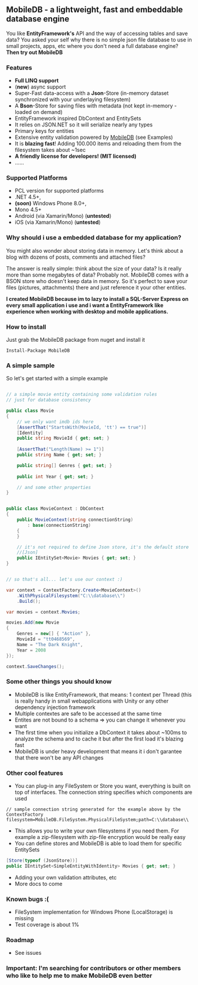 ## MobileDB - a lightweight, fast and embeddable database engine 

You like **EntityFramework's** API and the way of accessing tables and save data? You asked your self why there is no simple json file database to use in small projects, apps, etc where you don't need a full database engine? **Then try out MobileDB**

### Features ###

- **Full LINQ support**
- (**new**) async support
- Super-Fast data-access with a **Json**-Store (in-memory dataset synchronized with your underlaying filesystem)
- A **Bson**-Store for saving files with metadata (not kept in-memory - loaded on demand)
- EntityFramework inspired DbContext and EntitySets
- It relies on JSON.NET so it will serialize nearly any types 
- Primary keys for entities
- Extensive entity validation powered by [MobileDB](https://github.com/JaroslawWaliszko/ExpressiveAnnotations "MobileDB") (see Examples)
- It is **blazing fast**! Adding 100.000 items and reloading them from the filesystem takes about ~1sec
- **A friendly license for developers! (MIT licensed)**
- ......

### Supported Platforms ###

- PCL version for supported platforms 
- .NET 4.5+, 
- **(soon)** Windows Phone 8.0+, 
- Mono 4.5+
- Android (via Xamarin/Mono) (**untested**)
- iOS (via Xamarin/Mono) (**untested**)

### Why should i use a embedded database for my application?

You might also wonder about storing data in memory. Let's think about a blog with dozens of posts, comments and attached files?

The answer is really simple: think about the size of your data? Is it really more than some megabytes of data? Probably not. MobileDB comes with a BSON store who doesn't keep data in memory. So it's perfect to save your files (pictures, attachments) there and just reference it your other entities. 

**I created MobileDB because im to lazy to install a SQL-Server Express on every small application i use and i want a EntityFramework like experience when working with desktop and mobile applications.**

### How to install

Just grab the MobileDB package from nuget and install it

```
Install-Package MobileDB
```

### A simple sample ###

So let's get started with a simple example

```csharp

// a simple movie entity containing some validation rules
// just for database consistency

public class Movie
{
	// we only want imdb ids here
	[AssertThat("StartsWith(MovieId, 'tt') == true")]
    [Identity]
	public string MovieId { get; set; }
	
	[AssertThat("Length(Name) >= 1")] 
    public string Name { get; set; }

    public string[] Genres { get; set; }
	
    public int Year { get; set; }

    // and some other properties
}


public class MovieContext : DbContext
{
    public MovieContext(string connectionString)
        : base(connectionString)
    {
    }

	// it's not required to define Json store, it's the default store
	//[Json]
    public IEntitySet<Movie> Movies { get; set; }
}


// so that's all... let's use our context :)

var context = ContextFactory.Create<MovieContext>()
    .WithPhysicalFilesystem("C:\\database\\")
    .Build();

var movies = context.Movies;

movies.Add(new Movie
{
    Genres = new[] { "Action" },
    MovieId = "tt0468569",
    Name = "The Dark Knight",
    Year = 2008
});

context.SaveChanges();

```

### Some other things you should know ###

- MobileDB is like EntityFramework, that means: 1 context per Thread (this is really handy in small webapplications with Unity or any other dependency injection framework
- Multiple contextes are safe to be accessed at the same time
- Entites are not bound to a schema => you can change it whenever you want
- The first time when you initialize a DbContext it takes about ~100ms to analyze the schema and to cache it but after the first load it's blazing fast
- MobileDB is under heavy development that means it i don't garantee that there won't be any API changes

### Other cool features ###

- You can plug-in any FileSystem or Store you want, everything is built on top of interfaces. The connection string specifies which components are used

```
// sample connection string generated for the example above by the ContextFactory
filesystem=MobileDB.FileSystem.PhysicalFileSystem;path=C:\\database\\
```

- This allows you to write your own filesystems if you need them. For example a zip-filesystem with zip-file encryption would be really easy
- You can define stores and MobileDB is able to load them for specific EntitySets

```csharp
[Store(typeof (JsonStore))]
public IEntitySet<SimpleEntityWithIdentity> Movies { get; set; }
```

- Adding your own validation attributes, etc
- More docs to come

### Known bugs :( ###

- FileSystem implementation for Windows Phone (LocalStorage) is missing
- Test coverage is about 1%

### Roadmap ###

- See issues

### **Important:** I'm searching for contributors or other members who like to help me to make MobileDB even better 
